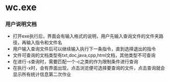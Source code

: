 # wc.exe
### 用户说明文档
- 打开exe执行后，界面会有输入格式的说明，用户先输入查询文件的文件夹路径，再输入指令和文件名
- 用户输入查询文件后可以继续输入执行下一条指令，直到选择退出的指令
- 文件可查询的文档类型有txt,doc,java,cpp,html文档，其他类型不可查询
- 在进行-s查询时，需要匹配一个-c之类的作为限制条件进行查询
- 在执行-x时，会有界面出现，点击浏览便可选择要查询的文件，点击查询就会显示所有统计信息第二次作业
